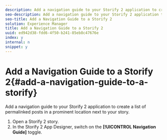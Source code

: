 ```yaml
---
description: Add a navigation guide to your Storify 2 application to create a list of permalinked posts in a prominent location next to your story.
seo-description: Add a navigation guide to your Storify 2 application to create a list of permalinked posts in a prominent location next to your story.
seo-title: Add a Navigation Guide to a Storify 2
solution: Experience Manager
title: Add a Navigation Guide to a Storify 2
uuid: ed942d38-fdd6-4f50-b241-85eb8c47676e
index: y
internal: n
snippet: y
---
```


# Add a Navigation Guide to a Storify 2{#add-a-navigation-guide-to-a-storify}

Add a navigation guide to your Storify 2 application to create a list of permalinked posts in a prominent location next to your story.

1. Open a Storify 2 story.
1. In the Storify 2 App Designer, switch on the **[!UICONTROL Navigation Guide]** toggle.
